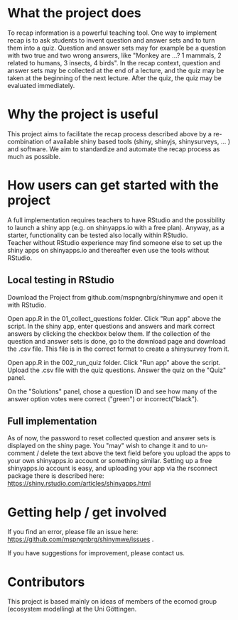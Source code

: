 #  What the project does
To recap information is a powerful teaching tool. 
One way to implement recap is to ask students to invent question and answer sets and to turn them into a quiz. 
Question and answer sets may for example be a question with two true and two wrong answers, like "Monkey are ...? 1 mammals, 2 related to humans, 3 insects, 4 birds". 
In the recap context, question and answer sets may be collected at the end of a lecture, and the quiz may be taken at the beginning of the next lecture. 
After the quiz, the quiz may be evaluated immediately.

#  Why the project is useful
This project aims to facilitate the recap process described above by a re-combination of available shiny based tools (shiny, shinyjs, shinysurveys, ...  ) and software. 
We aim to standardize and automate the recap process as much as possible. 

# How users can get started with the project
A full implementation requires teachers to have RStudio and the possibility to launch a shiny app (e.g. on shinyapps.io with a free plan). 
Anyway, as a starter, functionality can be tested also locally within RStudio.  
Teacher without RStudio experience may find someone else to set up the shiny apps on shinyapps.io and thereafter even use the tools without RStudio. 

## Local testing in RStudio
Download the Project from github.com/mspngnbrg/shinymwe and open it with RStudio.

Open app.R in the 01_collect_questions folder. 
Click "Run app" above the script. 
In the shiny app, enter questions and answers and mark correct answers by clicking the checkbox below them. 
If the collection of the question and answer sets is done, go to the download page and download the .csv file. 
This file is in the correct format to create a shinysurvey from it. 

Open app.R in the 002_run_quiz folder. 
Click "Run app" above the script. 
Upload the .csv file with the quiz questions. 
Answer the quiz on the "Quiz" panel. 

On the "Solutions" panel, chose a question ID and see how many of the answer option votes were correct ("green") or incorrect("black").  

## Full implementation
As of now, the password to reset collected question and answer sets is displayed on the shiny page. 
You "may" wish to change it and to un-comment / delete the text above the text field before you upload the apps to your own shinyapps.io account or something similar. 
Setting up a free shinyapps.io account is easy, and uploading your app via the rsconnect package there is described here:
https://shiny.rstudio.com/articles/shinyapps.html


# Getting help / get involved
If you find an error, please file an issue here: https://github.com/mspngnbrg/shinymwe/issues . 

If you have suggestions for improvement, please contact us.

# Contributors
This project is based mainly on ideas of members of the ecomod group (ecosystem modelling) at the Uni Göttingen. 
